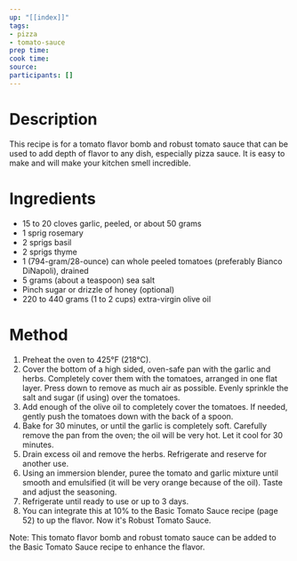 ```yaml
---
up: "[[index]]"
tags:
- pizza
- tomato-sauce
prep time: 
cook time: 
source:
participants: []
---
```

# Description

This recipe is for a tomato flavor bomb and robust tomato sauce that can be used to add depth of flavor to any dish, especially pizza sauce. It is easy to make and will make your kitchen smell incredible.

# Ingredients

- 15 to 20 cloves garlic, peeled, or about 50 grams
- 1 sprig rosemary
- 2 sprigs basil
- 2 sprigs thyme
- 1 (794-gram/28-ounce) can whole peeled tomatoes (preferably Bianco DiNapoli), drained
- 5 grams (about a teaspoon) sea salt
- Pinch sugar or drizzle of honey (optional)
- 220 to 440 grams (1 to 2 cups) extra-virgin olive oil

# Method

1. Preheat the oven to 425°F (218°C).
2. Cover the bottom of a high sided, oven-safe pan with the garlic and herbs. Completely cover them with the tomatoes, arranged in one flat layer. Press down to remove as much air as possible. Evenly sprinkle the salt and sugar (if using) over the tomatoes.
3. Add enough of the olive oil to completely cover the tomatoes. If needed, gently push the tomatoes down with the back of a spoon.
4. Bake for 30 minutes, or until the garlic is completely soft. Carefully remove the pan from the oven; the oil will be very hot. Let it cool for 30 minutes.
5. Drain excess oil and remove the herbs. Refrigerate and reserve for another use.
6. Using an immersion blender, puree the tomato and garlic mixture until smooth and emulsified (it will be very orange because of the oil). Taste and adjust the seasoning.
7. Refrigerate until ready to use or up to 3 days.
8. You can integrate this at 10% to the Basic Tomato Sauce recipe (page 52) to up the flavor. Now it's Robust Tomato Sauce.

Note: This tomato flavor bomb and robust tomato sauce can be added to the Basic Tomato Sauce recipe to enhance the flavor.